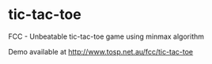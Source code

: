 # tic-tac-toe
FCC - Unbeatable tic-tac-toe game using minmax algorithm

Demo available at http://www.tosp.net.au/fcc/tic-tac-toe
